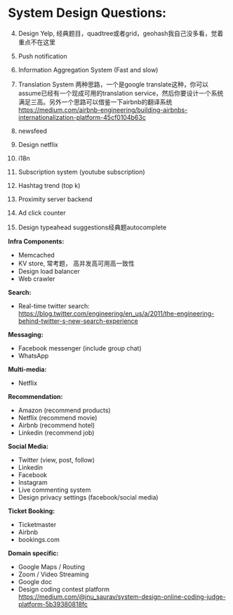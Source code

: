# System Design Questions:

4. Design Yelp, 经典题目，quadtree或者grid，geohash我自己没多看，觉着重点不在这里
1. Push notification
3. Information Aggregation System (Fast and slow)

5. Translation System 两种思路，一个是google translate这种，你可以assume已经有一个现成可用的translation service，然后你要设计一个系统满足三高。另外一个思路可以借鉴一下airbnb的翻译系统 https://medium.com/airbnb-engineering/building-airbnbs-internationalization-platform-45cf0104b63c 
6. newsfeed
7. Design netflix
8. i18n
10. Subscription system (youtube subscription)
11. Hashtag trend (top k)
12. Proximity server backend
13. Ad click counter
15. Design typeahead suggestions经典题autocomplete

**Infra Components:**
- Memcached
- KV store, 常考题， 高并发高可用高一致性
- Design load balancer 
- Web crawler

**Search:**
- Real-time twitter search: https://blog.twitter.com/engineering/en_us/a/2011/the-engineering-behind-twitter-s-new-search-experience 

**Messaging:**
- Facebook messenger (include group chat)
- WhatsApp

**Multi-media:**
- Netflix

**Recommendation:**
- Amazon (recommend products)
- Netflix (recommend movie)
- Airbnb (recommend hotel)
- Linkedin (recommend job)

**Social Media:**
- Twitter (view, post, follow)
- Linkedin 
- Facebook 
- Instagram
- Live commenting system
- Design privacy settings (facebook/social media) 

**Ticket Booking:**
- Ticketmaster
- Airbnb
- bookings.com 

**Domain specific:**
- Google Maps / Routing
- Zoom / Video Streaming 
- Google doc
- Design coding contest platform https://medium.com/@jnu_saurav/system-design-online-coding-judge-platform-5b39380818fc